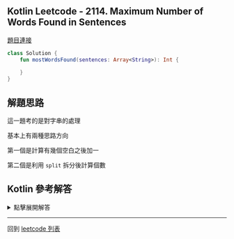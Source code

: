 ## Kotlin Leetcode - 2114. Maximum Number of Words Found in Sentences

[題目連接](https://leetcode.com/problems/maximum-number-of-words-found-in-sentences/)

```kotlin
class Solution {
    fun mostWordsFound(sentences: Array<String>): Int {
        
    }
}
```

## 解題思路

這一題考的是對字串的處理

基本上有兩種思路方向

第一個是計算有幾個空白之後加一

第二個是利用 `split` 拆分後計算個數

## Kotlin 參考解答

<details>
  <summary>點擊展開解答</summary>

我們可以用雙重迴圈來計算空白數

```kotlin
class Solution {
    fun mostWordsFound(sentences: Array<String>): Int {
        var max = 0
        sentences.forEach {
            var k = 0
            it.forEach { if (it == ' ') k++ }
            if (k > max) max = k
        }
        return max + 1
    }
}
```

如果用拆分的方式

可以寫成單個表達式

```kotlin
class Solution {
    fun mostWordsFound(sentences: Array<String>) =
        sentences.maxOfOrNull {
            it.split(" ").size
        } ?: 0
}
```

</details>

------

回到 [leetcode 列表](index.md)
